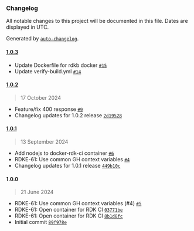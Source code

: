 ### Changelog

All notable changes to this project will be documented in this file. Dates are displayed in UTC.

Generated by [`auto-changelog`](https://github.com/CookPete/auto-changelog).

#### [1.0.3](https://github.com/rdkcentral/docker-rdk-ci/compare/1.0.2...1.0.3)

- Update Dockerfile for rdkb docker [`#15`](https://github.com/rdkcentral/docker-rdk-ci/pull/15)
- Update verify-build.yml [`#14`](https://github.com/rdkcentral/docker-rdk-ci/pull/14)

#### [1.0.2](https://github.com/rdkcentral/docker-rdk-ci/compare/1.0.1...1.0.2)

> 17 October 2024

- Feature/fix 400 response [`#9`](https://github.com/rdkcentral/docker-rdk-ci/pull/9)
- Changelog updates for 1.0.2 release [`2d19528`](https://github.com/rdkcentral/docker-rdk-ci/commit/2d195280073aceeacdaf1fd138f61d2679a63fd6)

#### [1.0.1](https://github.com/rdkcentral/docker-rdk-ci/compare/1.0.0...1.0.1)

> 13 September 2024

- Add nodejs to docker-rdk-ci container [`#6`](https://github.com/rdkcentral/docker-rdk-ci/pull/6)
- RDKE-61: Use common GH context variables [`#4`](https://github.com/rdkcentral/docker-rdk-ci/pull/4)
- Changelog updates for 1.0.1 release [`449b10c`](https://github.com/rdkcentral/docker-rdk-ci/commit/449b10c9cc20ee7a99470360d53ed9cb4702902b)

#### 1.0.0

> 21 June 2024

- RDKE-61: Use common GH context variables (#4) [`#5`](https://github.com/rdkcentral/docker-rdk-ci/pull/5)
- RDKE-61: Open container for RDK CI [`03771be`](https://github.com/rdkcentral/docker-rdk-ci/commit/03771be85070e77c164c4181e8913dd69af17481)
- RDKE-61: Open container for RDK CI [`8b1d8fc`](https://github.com/rdkcentral/docker-rdk-ci/commit/8b1d8fc8847f2784c9460e824e68332b23cc58f6)
- Initial commit [`89f978e`](https://github.com/rdkcentral/docker-rdk-ci/commit/89f978e3377632c24ea849fb4e1897369c25e1c5)
